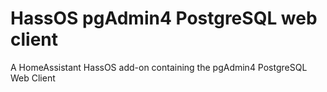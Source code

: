 # HassOS pgAdmin4 PostgreSQL web client
A HomeAssistant HassOS add-on containing the pgAdmin4 PostgreSQL Web Client
